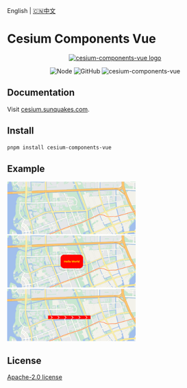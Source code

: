 English | [🇨🇳中文](README_ZH.md)

# Cesium Components Vue

<p align="center">
    <a href="https://cesium.sunquakes.com/" target="_blank" rel="noopener noreferrer">
        <img width="200" src="https://cesium.sunquakes.com/images/logo.png" alt="cesium-components-vue logo">
    </a>
</p>
<p align="center">
    <img src="https://img.shields.io/badge/node-%3E=20.5.1-brightgreen.svg?maxAge=2592000" alt="Node">
    <img alt="GitHub" src="https://img.shields.io/github/license/sunquakes/cesium-components-vue?color=blue">
    <img alt="cesium-components-vue" src="https://img.shields.io/github/v/release/sunquakes/cesium-components-vue">
</p>

## Documentation

Visit [cesium.sunquakes.com](https://cesium.sunquakes.com).

## Install

```bash
pnpm install cesium-components-vue
```

## Example

<p>
    <a target="_blank" href="https://cesium.sunquakes.com/guide/viewer.html#default-color">
        <img width="300" src="images/map-world.png" />
    </a>
    <a target="_blank" href="https://cesium.sunquakes.com/guide/popup.html#example">
        <img width="300" src="images/popup.png" />
    </a>
    <a target="_blank" href="https://cesium.sunquakes.com/guide/material.html#polyline">
        <img width="300" src="images/polyline-arrors.png" />
    </a>
</p>

## License

[Apache-2.0 license](/LICENSE)
